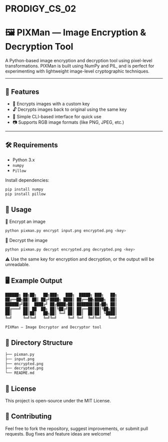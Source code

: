 # PRODIGY_CS_02
# 🖼️ PIXMan — Image Encryption & Decryption Tool

A Python-based image encryption and decryption tool using pixel-level transformations. PIXMan is built using NumPy and PIL, and is perfect for experimenting with lightweight image-level cryptographic techniques.

---

## 🚀 Features

- 🔐 Encrypts images with a custom key
- 🔓 Decrypts images back to original using the same key
- 🧪 Simple CLI-based interface for quick use
- 📷 Supports RGB image formats (like PNG, JPEG, etc.)

---

## 🛠️ Requirements

- Python 3.x
- `numpy`
- `Pillow`

Install dependencies:
```bash
pip install numpy
pip install pillow
```

## 🧠 Usage
🔹 Encrypt an image
```bash
python pixman.py encrypt input.png encrypted.png <key>
```
🔹 Decrypt the image
```bash
python pixman.py decrypt encrypted.png decrypted.png <key>
```
⚠️ Use the same key for encryption and decryption, or the output will be unreadable.

## 🖥️ Example Output

```bash
██████╗ ██╗██╗   ██╗███╗   ███╗  █████╗ ███╗   ██╗
██╔══██╗██║ ██║ ██╔╝████╗ ████║ ██╔══██╗████╗  ██║
██████╔╝██║  ████╔╝ ██╔████╔██║ ███████║██╔██╗ ██║
██╔═══╝ ██║ ██  ██╗ ██║╚██╔╝██║ ██╔══██║██║╚██╗██║
██║     ██║██║   ██╗██║ ╚═╝ ██║ ██║  ██║██║ ╚████║
╚═╝     ╚═╝╚═╝   ╚═╝╚═╝     ╚═╝ ╚═╝  ╚═╝╚═╝   ╚══╝  

PIXMan — Image Encryptor and Decryptor tool
```

## 📂 Directory Structure

```bash
├── pixman.py
├── input.png
├── encrypted.png
├── decrypted.png
└── README.md
```

## 📄 License

This project is open-source under the MIT License.

## 🤝 Contributing

Feel free to fork the repository, suggest improvements, or submit pull requests. Bug fixes and feature ideas are welcome!


